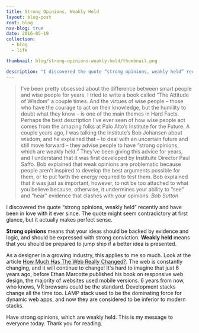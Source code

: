 ```yaml
---
title: Strong Opinions, Weakly Held
layout: blog-post
root: blog
nav-blog: true
date: 2016-05-19
collection:
  - blog
  - life

thumbnail: blog/strong-opinions-weakly-held/thumbnail.png

description: "I discovered the quote “strong opinions, weakly held” recently and have been in love with it ever since. The quote might seem contradictory at first glance, but it actually makes perfect sense."
---
```


>I’ve been pretty obsessed about the difference between smart people and wise people for years. I tried to write a book called “The Attitude of Wisdom” a couple times. And the virtues of wise people – those who have the courage to act on their knowledge, but the humility to doubt what they know – is one of the main themes in Hard Facts.<br>Perhaps the best description I’ve ever seen of how wise people act comes from the amazing folks at Palo Alto’s Institute for the Future. A couple years ago, I was talking the Institute’s Bob Johansen about wisdom, and he explained that – to deal with an uncertain future and still move forward – they advise people to have “strong opinions, which are weakly held.”  They've been giving this advice for years, and I understand that it was first developed by Instituite Director Paul Saffo.  Bob explained that weak opinions are problematic because people aren’t inspired to develop the best arguments possible for them, or to put forth the energy required to test them. Bob explained that it was just as important, however, to not be too attached to what you believe because, otherwise, it undermines your ability to “see” and “hear” evidence that clashes with your opinions.
><cite>Bob Sutton</cite>

I discovered the quote “strong opinions, weakly held” recently and have been in love with it ever since. The quote might seem contradictory at first glance, but it actually makes perfect sense.


**Strong opinions** means that your ideas should be backed by evidence and logic, and should be expressed with strong conviction. **Weakly held** means that you should be prepared to jump ship if a better idea is presented. 


As a designer in a growing industry, this applies to me so much. Look at the article [How Much Has The Web Really Changed?](https://www.smashingmagazine.com/2013/05/new-defaults-web-design/). The web is constantly changing, and it will continue to change! It's hard to imagine that just 6 years ago, before Ethan Marcotte published his book on responsive web design, the majority of websites used mobile versions. 6 years from now, who knows, VR browsers could be the standard. Development stacks change all the time too. LAMP stack used to be the dominating force for dynamic web apps, and now they are considered to be inferior to modern stacks. 


Have strong opinions, which are weakly held. This is my message to everyone today. Thank you for reading.